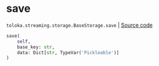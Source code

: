 # save
`toloka.streaming.storage.BaseStorage.save` | [Source code](https://github.com/Toloka/toloka-kit/blob/v1.0.2/src/streaming/storage.py#L31)

```python
save(
    self,
    base_key: str,
    data: Dict[str, TypeVar('Pickleable')]
)
```

